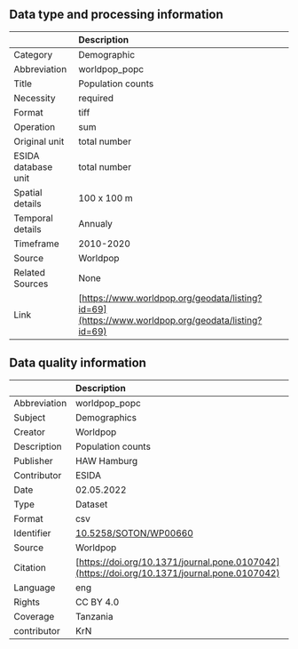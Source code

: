 ## Data type and processing information 

|                     | Description                                                                                      |
|:--------------------|:-------------------------------------------------------------------------------------------------|
| Category            | Demographic                                                                                      |
| Abbreviation        | worldpop_popc                                                                                    |
| Title               | Population counts                                                                                |
| Necessity           | required                                                                                         |
| Format              | tiff                                                                                             |
| Operation           | sum                                                                                              |
| Original unit       | total number                                                                                     |
| ESIDA database unit | total number                                                                                     |
| Spatial details     | 100 x 100 m                                                                                      |
| Temporal details    | Annualy                                                                                          |
| Timeframe           | 2010-2020                                                                                        |
| Source              | Worldpop                                                                                         |
| Related Sources     | None                                                                                             |
| Link                | [https://www.worldpop.org/geodata/listing?id=69](https://www.worldpop.org/geodata/listing?id=69) |

## Data quality information 

|              | Description                                                                                  |
|:-------------|:---------------------------------------------------------------------------------------------|
| Abbreviation | worldpop_popc                                                                                |
| Subject      | Demographics                                                                                 |
| Creator      | Worldpop                                                                                     |
| Description  | Population counts                                                                            |
| Publisher    | HAW Hamburg                                                                                  |
| Contributor  | ESIDA                                                                                        |
| Date         | 02.05.2022                                                                                   |
| Type         | Dataset                                                                                      |
| Format       | csv                                                                                          |
| Identifier   | [10.5258/SOTON/WP00660](https://doi.org/10.5258/SOTON/WP00660)                               |
| Source       | Worldpop                                                                                     |
| Citation     | [https://doi.org/10.1371/journal.pone.0107042](https://doi.org/10.1371/journal.pone.0107042) |
| Language     | eng                                                                                          |
| Rights       | CC BY 4.0                                                                                    |
| Coverage     | Tanzania                                                                                     |
| contributor  | KrN                                                                                          |